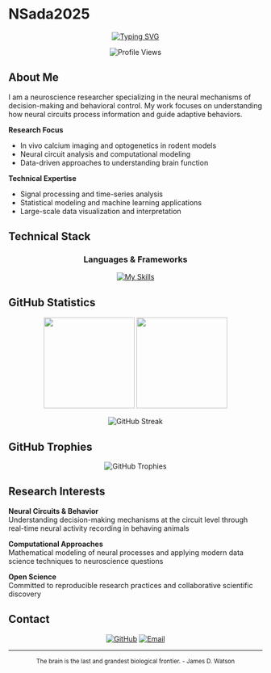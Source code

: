 # NSada2025

<div align="center">
  
  <!-- Typing Animation -->
  <a href="https://git.io/typing-svg">
    <img src="https://readme-typing-svg.demolab.com?font=Fira+Code&pause=1000&color=58A6FF&center=true&vCenter=true&width=600&lines=Neuroscience+Researcher;Data+Analysis+Enthusiast;Open+Science+Advocate" alt="Typing SVG" />
  </a>
  
  <br>
  
  <!-- Profile Views -->
  ![Profile Views](https://komarev.com/ghpvc/?username=Nsada2025&color=58A6FF&style=flat-square)
  
</div>

## About Me

I am a neuroscience researcher specializing in the neural mechanisms of decision-making and behavioral control. My work focuses on understanding how neural circuits process information and guide adaptive behaviors.

**Research Focus**
- In vivo calcium imaging and optogenetics in rodent models
- Neural circuit analysis and computational modeling
- Data-driven approaches to understanding brain function

**Technical Expertise**
- Signal processing and time-series analysis
- Statistical modeling and machine learning applications
- Large-scale data visualization and interpretation

## Technical Stack

<div align="center">

### Languages & Frameworks
[![My Skills](https://skillicons.dev/icons?i=python,r,anaconda,git,github,vscode,linux,bash&perline=4)](https://skillicons.dev)

</div>

## GitHub Statistics

<div align="center">
  
  <img height="180em" src="https://github-readme-stats.vercel.app/api?username=Nsada2025&show_icons=true&theme=tokyonight&hide_border=true&hide=contribs&count_private=false"/>
  <img height="180em" src="https://github-readme-stats.vercel.app/api/top-langs/?username=Nsada2025&layout=compact&theme=tokyonight&hide_border=true&exclude_repo=DN*,dn*&count_private=false"/>
  
</div>

<div align="center">
  
  ![GitHub Streak](https://github-readme-streak-stats.herokuapp.com/?user=Nsada2025&theme=tokyonight&hide_border=true)
  
</div>

## GitHub Trophies

<div align="center">
  
  ![GitHub Trophies](https://github-profile-trophy.vercel.app/?username=Nsada2025&theme=tokyonight&no-frame=true&row=2&column=3&margin-w=15&margin-h=15)
  
</div>


## Research Interests

**Neural Circuits & Behavior**  
Understanding decision-making mechanisms at the circuit level through real-time neural activity recording in behaving animals

**Computational Approaches**  
Mathematical modeling of neural processes and applying modern data science techniques to neuroscience questions

**Open Science**  
Committed to reproducible research practices and collaborative scientific discovery

## Contact

<div align="center">
  
  [![GitHub](https://img.shields.io/badge/GitHub-181717?style=for-the-badge&logo=github&logoColor=white)](https://github.com/Nsada2025)
  [![Email](https://img.shields.io/badge/Email-D14836?style=for-the-badge&logo=gmail&logoColor=white)](mailto:your-email@example.com)
  
</div>

---

<div align="center">
  
  <sub>The brain is the last and grandest biological frontier. - James D. Watson</sub>
  
</div>
